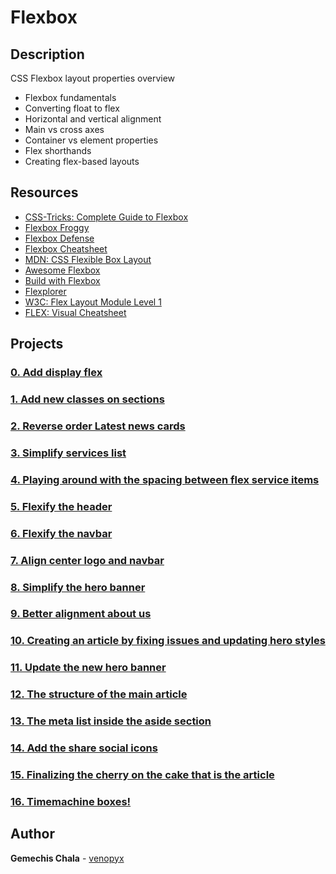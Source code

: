 # Flexbox

## Description
CSS Flexbox layout properties overview

- Flexbox fundamentals
- Converting float to flex
- Horizontal and vertical alignment
- Main vs cross axes
- Container vs element properties
- Flex shorthands
- Creating flex-based layouts

## Resources
- [CSS-Tricks: Complete Guide to Flexbox](https://css-tricks.com/snippets/css/a-guide-to-flexbox/)
- [Flexbox Froggy](https://flexboxfroggy.com/)
- [Flexbox Defense](http://www.flexboxdefense.com/)
- [Flexbox Cheatsheet](https://yoksel.github.io/flex-cheatsheet/)
- [MDN: CSS Flexible Box Layout](https://developer.mozilla.org/en-US/docs/Web/CSS/CSS_Flexible_Box_Layout)
- [Awesome Flexbox](https://github.com/afonsopacifer/awesome-flexbox)
- [Build with Flexbox](https://flexbox.buildwithreact.com/)
- [Flexplorer](https://bennettfeely.com/flexplorer/)
- [W3C: Flex Layout Module Level 1](https://www.w3.org/TR/css-flexbox-1/)
- [FLEX: Visual Cheatsheet](https://flexbox.malven.co/)

## Projects
### [0. Add display flex](./0-index.html)
### [1. Add new classes on sections](./1-index.html)
### [2. Reverse order Latest news cards](./2-index.html)
### [3. Simplify services list](./3-index.html)
### [4. Playing around with the spacing between flex service items](./4-index.html)
### [5. Flexify the header](./5-index.html)
### [6. Flexify the navbar](./6-index.html)
### [7. Align center logo and navbar](./7-index.html)
### [8. Simplify the hero banner](./8-index.html)
### [9. Better alignment about us](./9-index.html)
### [10. Creating an article by fixing issues and updating hero styles](./10-article.html)
### [11. Update the new hero banner](./11-article.html)
### [12. The structure of the main article](./12-article.html)
### [13. The meta list inside the aside section](./13-article.html)
### [14. Add the share social icons](./14-article.html)
### [15. Finalizing the cherry on the cake that is the article](./100-article.html)
### [16. Timemachine boxes!](./101-style.css)

## Author
**Gemechis Chala** - [venopyx](https://github.com/venopyx)
